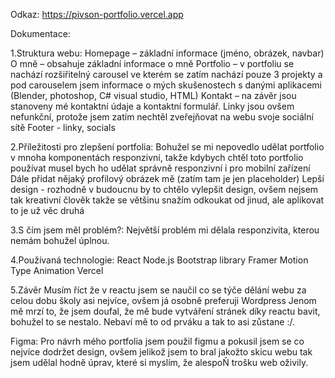 Odkaz: https://pivson-portfolio.vercel.app

Dokumentace:

1.Struktura webu:
Homepage – základní informace (jméno, obrázek, navbar)
O mně – obsahuje základní informace o mně
Portfolio – v portfoliu se nachází rozšiřitelný carousel ve kterém se zatím nachází pouze 3 projekty a pod carouselem jsem informace o mých skušenostech s danými aplikacemi (Blender, photoshop, C# visual studio, HTML)
Kontakt – na závěr jsou stanoveny mé kontaktní údaje a kontaktní formulář. Linky jsou ovšem nefunkční, protože jsem zatím nechtěl zveřejňovat na webu svoje sociální sítě
Footer - linky, socials


2.Příležitosti pro zlepšení portfolia:
Bohužel se mi nepovedlo udělat portfolio v mnoha komponentách responzivní, takže kdybych chtěl toto portfolio používat musel bych ho udělat správně responzivní i pro mobilní zařízení
Dále přidat nějaký profilový obrázek mě (zatím tam je jen placeholder)
Lepší design - rozhodně v budoucnu by to chtělo vylepšit design, ovšem nejsem tak kreativní člověk takže se většinu snažím odkoukat od jinud, ale aplikovat to je už věc druhá

3.S čím jsem měl problém?:
Největší problém mi dělala responzivita, kterou nemám bohužel úplnou.

4.Používaná technologie:
React
Node.js
Bootstrap library
Framer Motion
Type Animation
Vercel

5.Závěr
Musím říct že v reactu jsem se naučil co se týče dělání webu za celou dobu školy asi nejvíce, ovšem já osobně preferuji Wordpress
Jenom mě mrzí to, že jsem doufal, že mě bude vytváření stránek díky reactu bavit, bohužel to se nestalo. Nebaví mě to od prváku a tak to asi zůstane :/.


Figma:
Pro návrh mého portfolia jsem použil figmu a pokusil jsem se co nejvíce dodržet design, ovšem jelikož jsem to bral jakožto skicu webu tak jsem udělal hodně úprav, které si myslím, že alespoŇ trošku web oživily.

